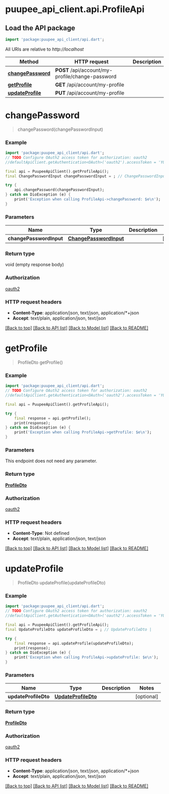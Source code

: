 # puupee_api_client.api.ProfileApi

## Load the API package
```dart
import 'package:puupee_api_client/api.dart';
```

All URIs are relative to *http://localhost*

Method | HTTP request | Description
------------- | ------------- | -------------
[**changePassword**](ProfileApi.md#changepassword) | **POST** /api/account/my-profile/change-password | 
[**getProfile**](ProfileApi.md#getprofile) | **GET** /api/account/my-profile | 
[**updateProfile**](ProfileApi.md#updateprofile) | **PUT** /api/account/my-profile | 


# **changePassword**
> changePassword(changePasswordInput)



### Example
```dart
import 'package:puupee_api_client/api.dart';
// TODO Configure OAuth2 access token for authorization: oauth2
//defaultApiClient.getAuthentication<OAuth>('oauth2').accessToken = 'YOUR_ACCESS_TOKEN';

final api = PuupeeApiClient().getProfileApi();
final ChangePasswordInput changePasswordInput = ; // ChangePasswordInput | 

try {
    api.changePassword(changePasswordInput);
} catch on DioException (e) {
    print('Exception when calling ProfileApi->changePassword: $e\n');
}
```

### Parameters

Name | Type | Description  | Notes
------------- | ------------- | ------------- | -------------
 **changePasswordInput** | [**ChangePasswordInput**](ChangePasswordInput.md)|  | [optional] 

### Return type

void (empty response body)

### Authorization

[oauth2](../README.md#oauth2)

### HTTP request headers

 - **Content-Type**: application/json, text/json, application/*+json
 - **Accept**: text/plain, application/json, text/json

[[Back to top]](#) [[Back to API list]](../README.md#documentation-for-api-endpoints) [[Back to Model list]](../README.md#documentation-for-models) [[Back to README]](../README.md)

# **getProfile**
> ProfileDto getProfile()



### Example
```dart
import 'package:puupee_api_client/api.dart';
// TODO Configure OAuth2 access token for authorization: oauth2
//defaultApiClient.getAuthentication<OAuth>('oauth2').accessToken = 'YOUR_ACCESS_TOKEN';

final api = PuupeeApiClient().getProfileApi();

try {
    final response = api.getProfile();
    print(response);
} catch on DioException (e) {
    print('Exception when calling ProfileApi->getProfile: $e\n');
}
```

### Parameters
This endpoint does not need any parameter.

### Return type

[**ProfileDto**](ProfileDto.md)

### Authorization

[oauth2](../README.md#oauth2)

### HTTP request headers

 - **Content-Type**: Not defined
 - **Accept**: text/plain, application/json, text/json

[[Back to top]](#) [[Back to API list]](../README.md#documentation-for-api-endpoints) [[Back to Model list]](../README.md#documentation-for-models) [[Back to README]](../README.md)

# **updateProfile**
> ProfileDto updateProfile(updateProfileDto)



### Example
```dart
import 'package:puupee_api_client/api.dart';
// TODO Configure OAuth2 access token for authorization: oauth2
//defaultApiClient.getAuthentication<OAuth>('oauth2').accessToken = 'YOUR_ACCESS_TOKEN';

final api = PuupeeApiClient().getProfileApi();
final UpdateProfileDto updateProfileDto = ; // UpdateProfileDto | 

try {
    final response = api.updateProfile(updateProfileDto);
    print(response);
} catch on DioException (e) {
    print('Exception when calling ProfileApi->updateProfile: $e\n');
}
```

### Parameters

Name | Type | Description  | Notes
------------- | ------------- | ------------- | -------------
 **updateProfileDto** | [**UpdateProfileDto**](UpdateProfileDto.md)|  | [optional] 

### Return type

[**ProfileDto**](ProfileDto.md)

### Authorization

[oauth2](../README.md#oauth2)

### HTTP request headers

 - **Content-Type**: application/json, text/json, application/*+json
 - **Accept**: text/plain, application/json, text/json

[[Back to top]](#) [[Back to API list]](../README.md#documentation-for-api-endpoints) [[Back to Model list]](../README.md#documentation-for-models) [[Back to README]](../README.md)

